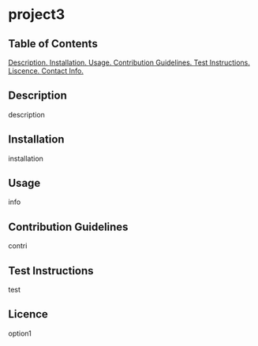 # project3

## Table of Contents
[ Description. ](#desc)
[ Installation. ](#installation)
[ Usage. ](#usage)
[ Contribution Guidelines. ](#contribution)
[ Test Instructions. ](#test)
[ Liscence. ](#liscence)
[ Contact Info. ](#contact)
<a name="description"></a>
## Description
 description
<a name="installation"></a>
## Installation
 installation
<a name="usage"></a>
## Usage
 info
<a name="contribution"></a>
## Contribution Guidelines
 contri
<a name="test"></a>
## Test Instructions
 test
<a name="licence"></a>
## Licence
 option1
